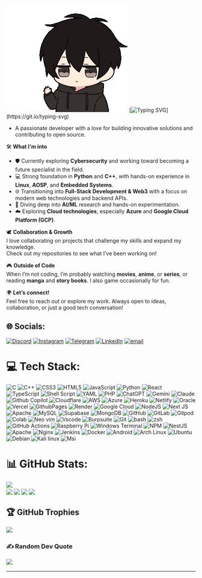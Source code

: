 ![hi gif](https://github.com/n4bi10p/n4bi10p/blob/main/assests/wave-hi.gif?raw=true)
[![Typing SVG](https://readme-typing-svg.demolab.com?font=Hack+Nerd+Font&weight=900&size=30&pause=1000&color=A277FF&center=true&vCenter=true&width=435&lines=Yo+Sup+Nabil+here!)](https://git.io/typing-svg)

-   A passionate developer with a love for building innovative solutions and contributing to open source.

🛠️ **What I'm into**  
- 🛡️ Currently exploring **Cybersecurity** and working toward becoming a future specialist in the field.  
- 💻 Strong foundation in **Python** and **C++**, with hands-on experience in **Linux**, **AOSP**, and **Embedded Systems**.  
- 🌐 Transitioning into **Full-Stack Development & Web3** with a focus on modern web technologies and backend APIs.  
- 🤖 Diving deep into **AI/ML** research and hands-on experimentation.  
- ☁️ Exploring **Cloud technologies**, especially **Azure** and **Google Cloud Platform (GCP)**.

🕊️ **Collaboration & Growth**  
I love collaborating on projects that challenge my skills and expand my knowledge.  
Check out my repositories to see what I’ve been working on!

🎮 **Outside of Code**  
When I’m not coding, I’m probably watching **movies**, **anime**, or **series**, or reading **manga** and **story books**. I also game occasionally for fun.

🌍 **Let’s connect!**  
Feel free to reach out or explore my work. Always open to ideas, collaboration, or just a good tech conversation!



## 🌐 Socials:
[![Discord](https://img.shields.io/badge/Discord-%237289DA.svg?logo=discord&logoColor=white)](https://discord.gg/n4bi10p) [![Instagram](https://img.shields.io/badge/Instagram-%23E4405F.svg?logo=Instagram&logoColor=white)](https://instagram.com/n4bi10p) [![Telegram](https://img.shields.io/badge/Telegram-2CA5E0?style=flat-squeare&logo=telegram&logoColor=white)](https://telegram.me/N4bi10p) [![LinkedIn](https://img.shields.io/badge/LinkedIn-%230077B5.svg?logo=linkedin&logoColor=white)](https://linkedin.com/in/n4bi10p) [![email](https://img.shields.io/badge/Email-D14836?logo=gmail&logoColor=white)](mailto:n4bi10p@gmail.com)

# 💻 Tech Stack:
![C](https://img.shields.io/badge/c-%2300599C.svg?style=for-the-badge&logo=c&logoColor=white) ![C++](https://img.shields.io/badge/c++-%2300599C.svg?style=for-the-badge&logo=c%2B%2B&logoColor=white) ![CSS3](https://img.shields.io/badge/css3-%231572B6.svg?style=for-the-badge&logo=css3&logoColor=white) ![HTML5](https://img.shields.io/badge/html5-%23E34F26.svg?style=for-the-badge&logo=html5&logoColor=white) ![JavaScript](https://img.shields.io/badge/javascript-%23323330.svg?style=for-the-badge&logo=javascript&logoColor=%23F7DF1E) ![Python](https://img.shields.io/badge/python-3670A0?style=for-the-badge&logo=python&logoColor=ffdd54) ![React](https://img.shields.io/badge/React-20232A?style=for-the-badge&logo=react&logoColor=61DAFB) ![TypeScript](https://img.shields.io/badge/typescript-%23007ACC.svg?style=for-the-badge&logo=typescript&logoColor=white) ![Shell Script](https://img.shields.io/badge/shell_script-%23121011.svg?style=for-the-badge&logo=gnu-bash&logoColor=white) ![YAML](https://img.shields.io/badge/yaml-%23ffffff.svg?style=for-the-badge&logo=yaml&logoColor=151515) ![PHP](https://img.shields.io/badge/php-%23777BB4.svg?style=for-the-badge&logo=php&logoColor=white) ![ChatGPT](https://img.shields.io/badge/ChatGPT-74aa9c?style=for-the-badge&logo=openai&logoColor=white) ![Gemini](https://img.shields.io/badge/Google%20Gemini-8E75B2?style=for-the-badge&logo=googlegemini&logoColor=white) ![Claude](https://img.shields.io/badge/Claude-D97757?style=for-the-badge&logo=claude&logoColor=white) ![Github Copilot](https://img.shields.io/badge/github%20copilot-000000?style=for-the-badge&logo=githubcopilot&logoColor=white) ![Cloudflare](https://img.shields.io/badge/Cloudflare-F38020?style=for-the-badge&logo=Cloudflare&logoColor=white) ![AWS](https://img.shields.io/badge/AWS-%23FF9900.svg?style=for-the-badge&logo=amazon-aws&logoColor=white) ![Azure](https://img.shields.io/badge/azure-%230072C6.svg?style=for-the-badge&logo=microsoftazure&logoColor=white) ![Heroku](https://img.shields.io/badge/heroku-%23430098.svg?style=for-the-badge&logo=heroku&logoColor=white) ![Netlify](https://img.shields.io/badge/netlify-%23000000.svg?style=for-the-badge&logo=netlify&logoColor=#00C7B7) ![Oracle](https://img.shields.io/badge/Oracle-F80000?style=for-the-badge&logo=oracle&logoColor=white) ![Vercel](https://img.shields.io/badge/vercel-%23000000.svg?style=for-the-badge&logo=vercel&logoColor=white) ![GithubPages](https://img.shields.io/badge/github%20pages-121013?style=for-the-badge&logo=github&logoColor=white) ![Render](https://img.shields.io/badge/Render-%46E3B7.svg?style=for-the-badge&logo=render&logoColor=white) ![Google Cloud](https://img.shields.io/badge/GoogleCloud-%234285F4.svg?style=for-the-badge&logo=google-cloud&logoColor=white) ![NodeJS](https://img.shields.io/badge/node.js-6DA55F?style=for-the-badge&logo=node.js&logoColor=white) ![Next JS](https://img.shields.io/badge/Next-black?style=for-the-badge&logo=next.js&logoColor=white) ![Apache](https://img.shields.io/badge/apache-%23D42029.svg?style=for-the-badge&logo=apache&logoColor=white) ![MySQL](https://img.shields.io/badge/mysql-4479A1.svg?style=for-the-badge&logo=mysql&logoColor=white) ![Supabase](https://img.shields.io/badge/Supabase-181818?style=for-the-badge&logo=supabase&logoColor=white) ![MongoDB](https://img.shields.io/badge/MongoDB-%234ea94b.svg?style=for-the-badge&logo=mongodb&logoColor=white) ![GitHub](https://img.shields.io/badge/github-%23121011.svg?style=for-the-badge&logo=github&logoColor=white) ![GitLab](https://img.shields.io/badge/gitlab-%23181717.svg?style=for-the-badge&logo=gitlab&logoColor=white) ![Gitpod](https://img.shields.io/badge/gitpod-f06611.svg?style=for-the-badge&logo=gitpod&logoColor=white) ![Colab](https://img.shields.io/badge/Colab-F9AB00?style=for-the-badge&logo=googlecolab&color=525252) ![Neo vim](https://img.shields.io/badge/NeoVim-%2357A143.svg?&style=for-the-badge&logo=neovim&logoColor=white) ![Vscode](https://img.shields.io/badge/Visual_Studio_Code-0078D4?style=for-the-badge&logo=visual%20studio%20code&logoColor=white) ![Burpsuite](https://img.shields.io/badge/burpsuite-FF6633?style=for-the-badge&logo=burpsuite&logoColor=white) ![Git](https://img.shields.io/badge/GIT-E44C30?style=for-the-badge&logo=git&logoColor=white) ![bash](https://img.shields.io/badge/GNU%20Bash-4EAA25?style=for-the-badge&logo=GNU%20Bash&logoColor=white) ![zsh](https://img.shields.io/badge/Zsh-F15A24?style=for-the-badge&logo=Zsh&logoColor=white) ![GitHub Actions](https://img.shields.io/badge/github%20actions-%232671E5.svg?style=for-the-badge&logo=githubactions&logoColor=white) ![Raspberry Pi](https://img.shields.io/badge/-RaspberryPi-C51A4A?style=for-the-badge&logo=Raspberry-Pi) ![Windows Terminal](https://img.shields.io/badge/Windows%20Terminal-%234D4D4D.svg?style=for-the-badge&logo=windows-terminal&logoColor=white) ![NPM](https://img.shields.io/badge/NPM-%23CB3837.svg?style=for-the-badge&logo=npm&logoColor=white) ![NestJS](https://img.shields.io/badge/nestjs-%23E0234E.svg?style=for-the-badge&logo=nestjs&logoColor=white) ![Apache](https://img.shields.io/badge/apache-%23D42029.svg?style=for-the-badge&logo=apache&logoColor=white) ![Nginx](https://img.shields.io/badge/nginx-%23009639.svg?style=for-the-badge&logo=nginx&logoColor=white) ![Jenkins](https://img.shields.io/badge/jenkins-%232C5263.svg?style=for-the-badge&logo=jenkins&logoColor=white) ![Docker](https://img.shields.io/badge/docker-%230db7ed.svg?style=for-the-badge&logo=docker&logoColor=white) ![Android](https://img.shields.io/badge/Android-3DDC84?style=for-the-badge&logo=android&logoColor=white) ![Arch Linux](https://img.shields.io/badge/Arch_Linux-1793D1?style=for-the-badge&logo=arch-linux&logoColor=white) ![Ubuntu](https://img.shields.io/badge/Ubuntu-E95420?style=for-the-badge&logo=Ubuntu&logoColor=white) ![Debian](https://img.shields.io/badge/Debian-A81D33?style=for-the-badge&logo=debian&logoColor=white) ![Kali linux](https://img.shields.io/badge/Kali_Linux-557C94?style=for-the-badge&logo=kali-linux&logoColor=white) ![Msi](https://img.shields.io/badge/MSI%20laptop-FF0000?style=for-the-badge&logo=msi&logoColor=white)

# 📊 GitHub Stats:
![](http://github-profile-summary-cards.vercel.app/api/cards/profile-details?username=n4bi10p&theme=aura)<br/>
![](http://github-profile-summary-cards.vercel.app/api/cards/repos-per-language?username=n4bi10p&theme=aura)
![](http://github-profile-summary-cards.vercel.app/api/cards/most-commit-language?username=n4bi10p&theme=aura)
![](http://github-profile-summary-cards.vercel.app/api/cards/stats?username=n4bi10p&theme=aura)
![](http://github-profile-summary-cards.vercel.app/api/cards/productive-time?username=n4bi10p&theme=aura&utcOffset=8)

## 🏆 GitHub Trophies
![](https://github-profile-trophy.vercel.app/?username=n4bi10p&theme=radical&no-frame=true&no-bg=false&margin-w=4)

### ✍️ Random Dev Quote
![](https://quotes-github-readme.vercel.app/api?type=horizontal&theme=radical)

---
